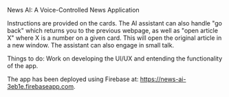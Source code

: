 News AI: A Voice-Controlled News Application

Instructions are provided on the cards. The AI assistant can also handle "go back" which returns you to the previous webpage, as well as "open article X" where X is a number on a given card. This will open the original article in a new window. The assistant can also engage in small talk. 

Things to do: Work on developing the UI/UX and entending the functionality of the app. 

The app has been deployed using Firebase at: https://news-ai-3eb1e.firebaseapp.com. 
